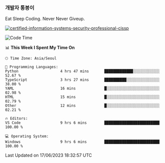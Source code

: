### 개발자 통붕이
Eat Sleep Coding.
Never Never Giveup.

[![certified-information-systems-security-professional-cissp](https://user-images.githubusercontent.com/44606727/157613689-acd84ec6-5f8f-4e79-89d9-a8d51f033634.png)](https://www.credly.com/badges/f394a010-85a0-450b-9136-8043af01d71c/public_url)

<!--START_SECTION:waka-->
![Code Time](http://img.shields.io/badge/Code%20Time-1%2C577%20hrs%2059%20mins-blue)

📊 **This Week I Spent My Time On** 

```text
🕑︎ Time Zone: Asia/Seoul

💬 Programming Languages: 
Python                   4 hrs 47 mins       █████████████░░░░░░░░░░░░   52.67 % 
TypeScript               3 hrs 27 mins       ██████████░░░░░░░░░░░░░░░   38.00 % 
YAML                     16 mins             █░░░░░░░░░░░░░░░░░░░░░░░░   02.98 % 
HTML                     15 mins             █░░░░░░░░░░░░░░░░░░░░░░░░   02.79 % 
Other                    12 mins             █░░░░░░░░░░░░░░░░░░░░░░░░   02.21 % 

🔥 Editors: 
VS Code                  9 hrs 6 mins        █████████████████████████   100.00 % 

💻 Operating System: 
Windows                  9 hrs 6 mins        █████████████████████████   100.00 % 
```


 Last Updated on 17/06/2023 18:32:57 UTC
<!--END_SECTION:waka-->
